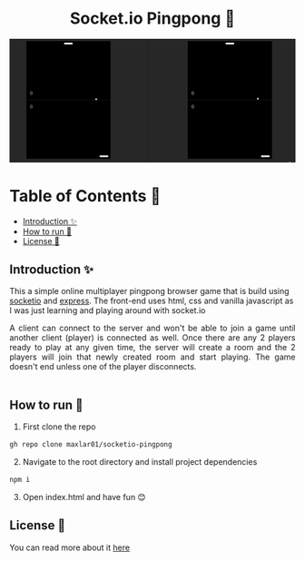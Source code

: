 <div align="center"><h1>Socket.io Pingpong 🏓</h1></div>

![preview](./preview.gif)

# Table of Contents 📖
<!-- no toc -->
- [Introduction ✨](#introduction-)
- [How to run 🚀](#how-to-run-)
- [License 🔑](#license-)

## Introduction ✨
This a simple online multiplayer pingpong browser game that is build using [socketio](https://socket.io/) and [express](https://expressjs.com/). The front-end uses html, css and vanilla javascript as I was just learning and playing around with socket.io

<div style="text-align: justify">A client can connect to the server and won't be able to join a game until another client (player) is connected as well. Once there are any 2 players ready to play at any given time, the server will create a room and the 2 players will join that newly created room and start playing. The game doesn't end unless one of the player disconnects.</div><br>

## How to run 🚀
1. First clone the repo
```bash
gh repo clone maxlar01/socketio-pingpong
```
2. Navigate to the root directory and install project dependencies
```bash
npm i
```
3. Open index.html and have fun 😊


## License 🔑
You can read more about it [here](https://choosealicense.com/licenses/mit/)